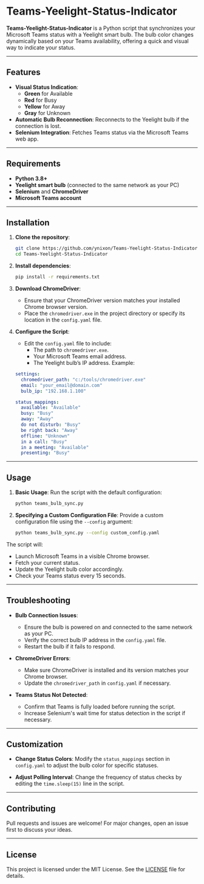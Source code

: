 # Teams-Yeelight-Status-Indicator

**Teams-Yeelight-Status-Indicator** is a Python script that synchronizes your Microsoft Teams status with a Yeelight smart bulb. The bulb color changes dynamically based on your Teams availability, offering a quick and visual way to indicate your status.

---

## Features

- **Visual Status Indication**:
  - **Green** for Available
  - **Red** for Busy
  - **Yellow** for Away
  - **Gray** for Unknown
- **Automatic Bulb Reconnection**: Reconnects to the Yeelight bulb if the connection is lost.
- **Selenium Integration**: Fetches Teams status via the Microsoft Teams web app.

---

## Requirements

- **Python 3.8+**
- **Yeelight smart bulb** (connected to the same network as your PC)
- **Selenium** and **ChromeDriver**
- **Microsoft Teams account**

---

## Installation

1. **Clone the repository**:
   ```bash
   git clone https://github.com/ynixon/Teams-Yeelight-Status-Indicator.git
   cd Teams-Yeelight-Status-Indicator
   ```

2. **Install dependencies**:
   ```bash
   pip install -r requirements.txt
   ```

3. **Download ChromeDriver**:
   - Ensure that your ChromeDriver version matches your installed Chrome browser version.
   - Place the `chromedriver.exe` in the project directory or specify its location in the `config.yaml` file.

4. **Configure the Script**:
   - Edit the `config.yaml` file to include:
     - The path to `chromedriver.exe`.
     - Your Microsoft Teams email address.
     - The Yeelight bulb’s IP address.
   Example:
   ```yaml
   settings:
     chromedriver_path: "c:/tools/chromedriver.exe"
     email: "your_email@domain.com"
     bulb_ip: "192.168.1.100"

   status_mappings:
     available: "Available"
     busy: "Busy"
     away: "Away"
     do not disturb: "Busy"
     be right back: "Away"
     offline: "Unknown"
     in a call: "Busy"
     in a meeting: "Available"
     presenting: "Busy"
   ```

---

## Usage

1. **Basic Usage**:
   Run the script with the default configuration:
   ```bash
   python teams_bulb_sync.py
   ```

2. **Specifying a Custom Configuration File**:
   Provide a custom configuration file using the `--config` argument:
   ```bash
   python teams_bulb_sync.py --config custom_config.yaml
   ```

The script will:
- Launch Microsoft Teams in a visible Chrome browser.
- Fetch your current status.
- Update the Yeelight bulb color accordingly.
- Check your Teams status every 15 seconds.

---

## Troubleshooting

- **Bulb Connection Issues**:
  - Ensure the bulb is powered on and connected to the same network as your PC.
  - Verify the correct bulb IP address in the `config.yaml` file.
  - Restart the bulb if it fails to respond.

- **ChromeDriver Errors**:
  - Make sure ChromeDriver is installed and its version matches your Chrome browser.
  - Update the `chromedriver_path` in `config.yaml` if necessary.

- **Teams Status Not Detected**:
  - Confirm that Teams is fully loaded before running the script.
  - Increase Selenium's wait time for status detection in the script if necessary.

---

## Customization

- **Change Status Colors**:
  Modify the `status_mappings` section in `config.yaml` to adjust the bulb color for specific statuses.

- **Adjust Polling Interval**:
  Change the frequency of status checks by editing the `time.sleep(15)` line in the script.

---

## Contributing

Pull requests and issues are welcome! For major changes, open an issue first to discuss your ideas.

---

## License

This project is licensed under the MIT License. See the [LICENSE](LICENSE) file for details.
